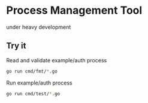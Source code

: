 # Process Management Tool

under heavy development

## Try it
   
Read and validate example/auth process 
```bash
go run cmd/fmt/*.go
```

Run example/auth process
```bash
go run cmd/test/*.go
```
